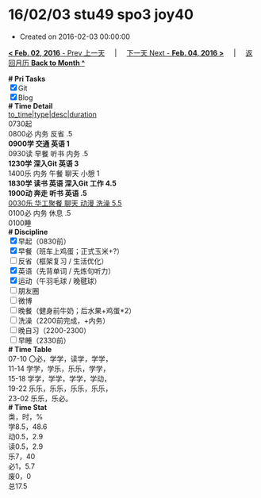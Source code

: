 # 16/02/03 stu49 spo3 joy40

- Created on 2016-02-03 00:00:00

[**< Feb. 02, 2016** - Prev 上一天](_archived/lifelogs/2016/02/d02.md) &nbsp; &nbsp; | &nbsp; &nbsp; [下一天 Next - **Feb. 04, 2016 >**](_archived/lifelogs/2016/02/d04.md) &nbsp; &nbsp; |  &nbsp; &nbsp; [返回月历 **Back to Month ^**](_archived/lifelogs/2016/02/index.md)
<br/><div><b># Pri Tasks</b></div><div><input checked="true" type="checkbox"/>Git</div><div><input checked="true" type="checkbox"/>Blog</div><div><b># Time Detail</b></div><div><u>to_time|type|desc|duration</u></div><div>0730起</div><div>0800必 内务 反省 .5</div><div><b>0900学 交通 英语 1</b></div><div>0930读 早餐 听书 内务 .5</div><div><b>1230学 深入Git 英语 3</b></div><div>1400乐 内务 午餐 聊天 小憩 1</div><div><b>1830学 读书 英语 深入Git 工作 4.5</b></div><div><b>1900动 奔走 听书 英语 .5</b></div><div><u>0030乐 华工聚餐 聊天 动漫 洗澡 5.5</u></div><div>0100必 内务 休息 .5</div><div>0100睡</div><div><b># Discipline</b></div><div><input checked="true" type="checkbox"/>早起（0830前）</div><div><input checked="true" type="checkbox"/>早餐（班车上鸡蛋；正式玉米+?）</div><div><input type="checkbox"/>反省（框架复习 / 生活优化）</div><div><input checked="true" type="checkbox"/>英语（先背单词 / 先炼句听力）</div><div><input checked="true" type="checkbox"/>运动（午羽毛球 / 晚毽球）</div><div><input type="checkbox"/>朋友圈</div><div><input type="checkbox"/>微博</div><div><input type="checkbox"/>晚餐（健身前牛奶；后水果+鸡蛋*2）</div><div><input type="checkbox"/>洗澡（2200前完成，+内务）</div><div><input type="checkbox"/>晚自习（2200-2300）</div><div><input type="checkbox"/>早睡（2330前）</div><div><b># Time Table</b></div><div>07-10 〇必，学学，读学，学学，</div><div>11-14 学学，学乐，乐乐，学学，</div><div>15-18 学学，学学，学学，学动，</div><div>19-22 乐乐，乐乐，乐乐，乐乐，</div><div>23-02 乐乐，乐必。</div><div><b># Time Stat</b></div><div>类，时，%</div><div>学8.5，48.6</div><div>动0.5，2.9</div><div>读0.5，2.9</div><div>乐7，40</div><div>必1，5.7</div><div>废0，0</div><div>总17.5</div>
